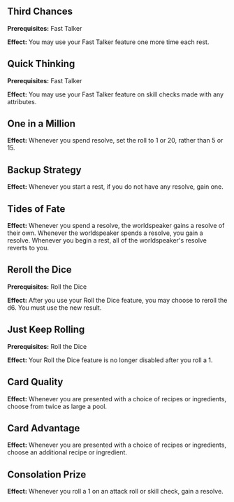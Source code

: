 ## Third Chances
**Prerequisites:** Fast Talker

**Effect:** You may use your Fast Talker feature one more time each rest.

## Quick Thinking
**Prerequisites:** Fast Talker

**Effect:** You may use your Fast Talker feature on skill checks made with any attributes.

## One in a Million
**Effect:** Whenever you spend resolve, set the roll to 1 or 20, rather than 5 or 15.

## Backup Strategy
**Effect:** Whenever you start a rest, if you do not have any resolve, gain one.

## Tides of Fate
**Effect:** Whenever you spend a resolve, the worldspeaker gains a resolve of their own. Whenever the worldspeaker spends a resolve, you gain a resolve. Whenever you begin a rest, all of the worldspeaker's resolve reverts to you.

## Reroll the Dice
**Prerequisites:** Roll the Dice

**Effect:** After you use your Roll the Dice feature, you may choose to reroll the d6. You must use the new result.

## Just Keep Rolling
**Prerequisites:** Roll the Dice

**Effect:** Your Roll the Dice feature is no longer disabled after you roll a 1.

## Card Quality
**Effect:** Whenever you are presented with a choice of recipes or ingredients, choose from twice as large a pool.

## Card Advantage
**Effect:** Whenever you are presented with a choice of recipes or ingredients, choose an additional recipe or ingredient.

## Consolation Prize
**Effect:** Whenever you roll a 1 on an attack roll or skill check, gain a resolve.

## 
